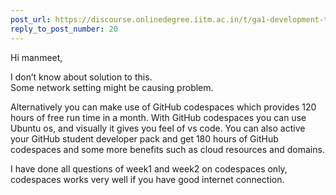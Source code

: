 ```yaml
---
post_url: https://discourse.onlinedegree.iitm.ac.in/t/ga1-development-tools-discussion-thread-tds-jan-2025/161083/23
reply_to_post_number: 20
---
```

Hi manmeet,

I don’t know about solution to this.  
Some network setting might be causing problem.

Alternatively you can make use of GitHub codespaces which provides 120 hours of free run time in a month. With GitHub codespaces you can use Ubuntu os, and visually it gives you feel of vs code. You can also active your GitHub student developer pack and get 180 hours of GitHub codespaces and some more benefits such as cloud resources and domains.

I have done all questions of week1 and week2 on codespaces only, codespaces works very well if you have good internet connection.